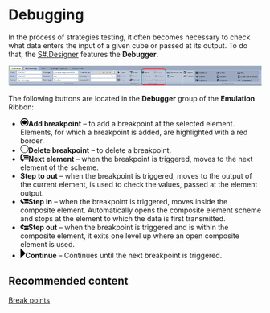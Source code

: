 # Debugging

In the process of strategies testing, it often becomes necessary to check what data enters the input of a given cube or passed at its output. To do that, the [S\#.Designer](Designer.md) features the **Debugger**.

![Designer Debug 00](../images/Designer_Debug_00.png)

The following buttons are located in the **Debugger** group of the **Emulation** Ribbon:

- ![Designer Debug 01](../images/Designer_Debug_01.png)**Add breakpoint** – to add a breakpoint at the selected element. Elements, for which a breakpoint is added, are highlighted with a red border.
- ![Designer Debug 02](../images/Designer_Debug_02.png)**Delete breakpoint** – to delete a breakpoint.
- ![Designer Debug 03](../images/Designer_Debug_03.png)**Next element** – when the breakpoint is triggered, moves to the next element of the scheme.
- **Step to out** – when the breakpoint is triggered, moves to the output of the current element, is used to check the values, passed at the element output.
- ![Designer Debug 04](../images/Designer_Debug_04.png)**Step in** – when the breakpoint is triggered, moves inside the composite element. Automatically opens the composite element scheme and stops at the element to which the data is first transmitted.
- ![Designer Debug 05](../images/Designer_Debug_05.png)**Step out** – when the breakpoint is triggered and is within the composite element, it exits one level up where an open composite element is used.
- ![Designer Debug 06](../images/Designer_Debug_06.png)**Continue** – Continues until the next breakpoint is triggered.

## Recommended content

[Break points](Designer_Debug_Break_Points.md)
